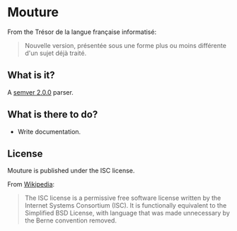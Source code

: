 Mouture
=======

From the Trésor de la langue française informatisé:

> Nouvelle version, présentée sous une forme plus ou moins différente d'un sujet
> déjà traité.

What is it?
-----------

A [semver 2.0.0][1] parser.

What is there to do?
--------------------

* Write documentation.

License
-------

Mouture is published under the ISC license.

From [Wikipedia][1]:
> The ISC license is a permissive free software license written by the Internet
> Systems Consortium (ISC). It is functionally equivalent to the Simplified BSD
> License, with language that was made unnecessary by the Berne convention
> removed.

[1]: http://semver.org/spec/v2.0.0.html
[2]: http://en.wikipedia.org/wiki/ISC_license
